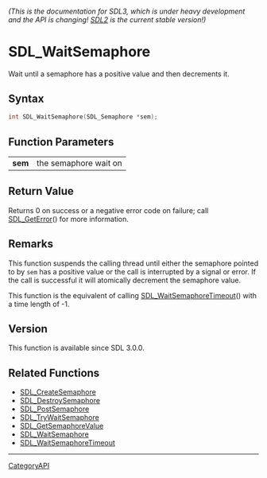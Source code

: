 ###### (This is the documentation for SDL3, which is under heavy development and the API is changing! [SDL2](https://wiki.libsdl.org/SDL2/) is the current stable version!)
# SDL_WaitSemaphore

Wait until a semaphore has a positive value and then decrements it.

## Syntax

```c
int SDL_WaitSemaphore(SDL_Semaphore *sem);

```

## Function Parameters

|             |                       |
| ----------- | --------------------- |
| **sem**     | the semaphore wait on |

## Return Value

Returns 0 on success or a negative error code on failure; call
[SDL_GetError](SDL_GetError.md)() for more information.

## Remarks

This function suspends the calling thread until either the semaphore
pointed to by `sem` has a positive value or the call is interrupted by a
signal or error. If the call is successful it will atomically decrement the
semaphore value.

This function is the equivalent of calling
[SDL_WaitSemaphoreTimeout](SDL_WaitSemaphoreTimeout.md)() with a time length
of -1.

## Version

This function is available since SDL 3.0.0.

## Related Functions

* [SDL_CreateSemaphore](SDL_CreateSemaphore.md)
* [SDL_DestroySemaphore](SDL_DestroySemaphore.md)
* [SDL_PostSemaphore](SDL_PostSemaphore.md)
* [SDL_TryWaitSemaphore](SDL_TryWaitSemaphore.md)
* [SDL_GetSemaphoreValue](SDL_GetSemaphoreValue.md)
* [SDL_WaitSemaphore](SDL_WaitSemaphore.md)
* [SDL_WaitSemaphoreTimeout](SDL_WaitSemaphoreTimeout.md)

----
[CategoryAPI](CategoryAPI.md)

